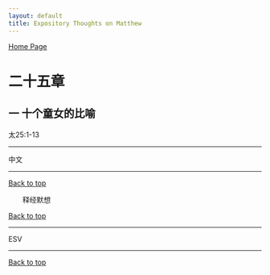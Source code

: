 ```yaml
---
layout: default
title: Expository Thoughts on Matthew
---
```

[ Home Page ]({{site.baseurl}}/index) <br>

<a name="0"></a>
# 二十五章 

## 一 十个童女的比喻

太25:1-13

***

中文<br>

***

[Back to top](#0)

&emsp;&emsp;释经默想

[Back to top](#0)

***

ESV

***

[Back to top](#0)
